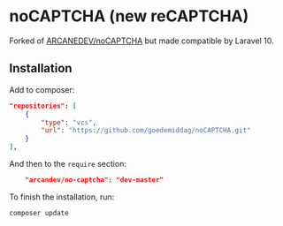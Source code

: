 # noCAPTCHA (new reCAPTCHA) 

Forked of [ARCANEDEV/noCAPTCHA](https://github.com/ARCANEDEV/noCAPTCHA) but made compatible by Laravel 10.

## Installation

Add to composer:

```json
"repositories": [
    {
        "type": "vcs",
        "url": "https://github.com/goedemiddag/noCAPTCHA.git"
    }
],
```

And then to the `require` section:

```json
    "arcandev/no-captcha": "dev-master"
```

To finish the installation, run:

```bash
composer update
```
